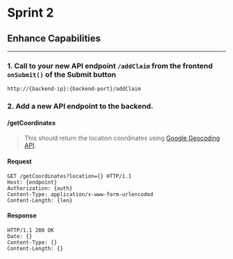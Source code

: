 # Sprint 2
## Enhance Capabilities

---

### 1. Call to your new API endpoint `/addClaim` from the frontend ```onSubmit()``` of the Submit button

```
http://{backend-ip}:{backend-port}/addClaim
```

### 2. Add a new API endpoint to the backend.

#### /getCoordinates

> This should return the location coordinates using [Google Geocoding API](https://developers.google.com/maps/documentation/geocoding/overview#GeocodingResponses).

#### Request

```http
GET /getCoordinates?location={} HTTP/1.1
Host: {endpoint}
Authorization: {auth}
Content-Type: application/x-www-form-urlencoded
Content-Length: {len}
```

#### Response

```http
HTTP/1.1 200 OK
Date: {}
Content-Type: {}
Content-Length: {}
```